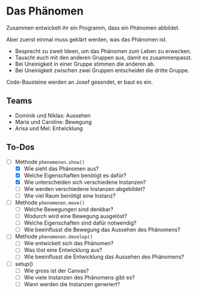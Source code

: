 # Das Phänomen

Zusammen entwickelt ihr ein Programm, dass ein Phänomen abbildet.

Aber zuerst einmal muss geklärt werden, was das Phänomen ist.

- Besprecht zu zweit Ideen, um das Phänomen zum Leben zu erwecken.
- Tauscht euch mit den anderen Gruppen aus, damit es zusammenpasst.
- Bei Uneinigkeit in einer Gruppe stimmen die anderen ab.
- Bei Uneinigkeit zwischen zwei Gruppen entscheidet die dritte Gruppe.

Code-Bausteine werden an Josef gesendet, er baut es ein.

## Teams
- Dominik und Niklas: Aussehen
- Maria und Caroline: Bewegung
- Arisa und Mel: Entwicklung

## To-Dos

- [ ] Methode `phenomenon.show()`
  - [x] Wie sieht das Phänomen aus?
  - [x] Welche Eigenschaften benötigt es dafür?
  - [x] Wie unterscheiden sich verschiedene Instanzen?
  - [ ] Wie werden verschiedene Instanzen abgebildet?
  - [ ] Wie viel Raum benötigt eine Instanz?
- [ ] Methode `phenomenon.move()`
   - [ ] Welche Bewegungen sind denkbar?
   - [ ] Wodurch wird eine Bewegung ausgelöst?
   - [ ] Welche Eigenschaften sind dafür notwendig?
   - [ ] Wie beeinflusst die Bewegung das Aussehen des Phänomens?
- [ ] Methode `phenomenon.develop()`
  - [ ] Wie entwickelt sich das Phänomen?
  - [ ] Was löst eine Entwicklung aus?
  - [ ] Wie beeinflusst die Entwicklung das Aussehen des Phänomens?
- [ ] setup()
  - [ ] Wie gross ist der Canvas?
  - [ ] Wie viele Instanzen des Phänomens gibt es?
  - [ ] Wann werden die Instanzen generiert?